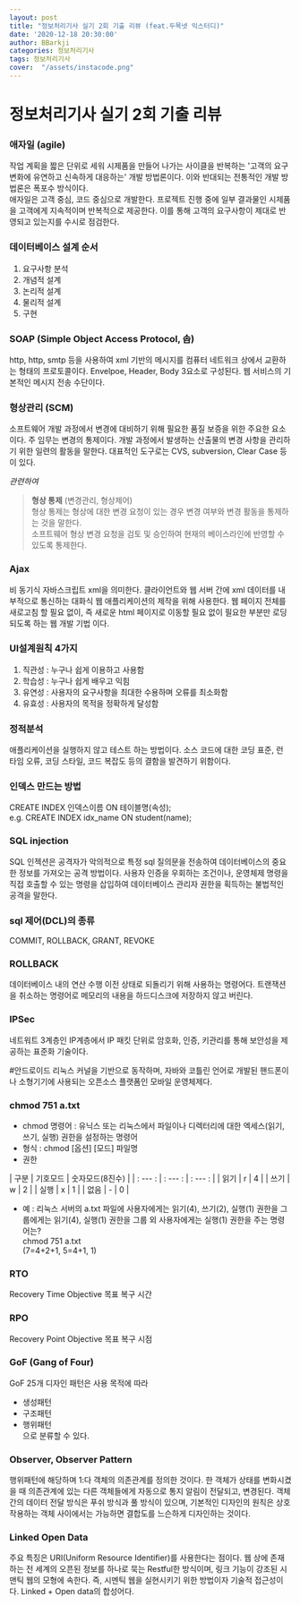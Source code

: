 ```yaml
---
layout: post
title: "정보처리기사 실기 2회 기출 리뷰 (feat.두목넷 익스터디)"
date: '2020-12-18 20:30:00'
author: BBarkji
categories: 정보처리기사
tags: 정보처리기사
cover:  "/assets/instacode.png"
---
```




# 정보처리기사 실기 2회 기출 리뷰     
        
         
          
          

### 애자일 (agile)
작업 계획을 짧은 단위로 세워 시제품을 만들어 나가는 사이클을 반복하는 '고객의 요구 변화에 유연하고 신속하게 대응하는' 개발 방법론이다. 이와 반대되는 전통적인 개발 방법론은 폭포수 방식이다.  
애자일은 고객 중심, 코드 중심으로 개발한다. 프로젝트 진행 중에 일부 결과물인 시제품을 고객에게 지속적이며 반복적으로 제공한다. 이를 통해 고객의 요구사항이 제대로 반영되고 있는지를 수시로 점검한다.
            
                
                 
                    
                       
### 데이터베이스 설계 순서
1. 요구사항 분석
2. 개념적 설계
3. 논리적 설계
4. 물리적 설계
5. 구현
                 
               
              
               
               
### SOAP (Simple Object Access Protocol, 솝)
http, http, smtp 등을 사용하여 xml 기반의 메시지를 컴퓨터 네트워크 상에서 교환하는 형태의 프로토콜이다. Envelpoe, Header, Body 3요소로 구성된다. 웹 서비스의 기본적인 메시지 전송 수단이다.
                 
               
              
               
               
### 형상관리 (SCM)
소프트웨어 개발 과정에서 변경에 대비하기 위해 필요한 품질 보증을 위한 주요한 요소이다. 주 임무는 변경의 통제이다. 개발 과정에서 발생하는 산출물의 변경 사항을 관리하기 위한 일련의 활동을 말한다. 대표적인 도구로는 CVS, subversion, Clear Case 등이 있다. 
                   
                 
_관련하여_  
                 
> **형상 통제** (변경관리, 형상제어)  
> 형상 통제는 형상에 대한 변경 요청이 있는 경우 변경 여부와 변경 활동을 통제하는 것을 말한다.  
> 소프트웨어 형상 변경 요청을 검토 및 승인하여 현재의 베이스라인에 반영할 수 있도록 통제한다.  
                                    
                            
               
                 
                       
### Ajax 
비 동기식 자바스크립트 xml을 의미한다. 클라이언트와 웹 서버 간에 xml 데이터를 내부적으로 통신하는 대화식 웹 애플리케이션의 제작을 위해 사용한다. 웹 페이지 전체를 새로고침 할 필요 없이, 즉 새로운 html 페이지로 이동할 필요 없이 필요한 부분만 로딩되도록 하는 웹 개발 기법 이다.            
                  
            
              
              
             
### UI설계원칙 4가지
1. 직관성 : 누구나 쉽게 이용하고 사용함
2. 학습성 : 누구나 쉽게 배우고 익힘
3. 유연성 : 사용자의 요구사항을 최대한 수용하며 오류를 최소화함
4. 유효성 : 사용자의 목적을 정확하게 달성함        
             
                  
                
              
                    
### 정적분석
애플리케이션을 실행하지 않고 테스트 하는 방법이다. 소스 코드에 대한 코딩 표준, 런 타임 오류, 코딩 스타일, 코드 복잡도 등의 결함을 발견하기 위함이다.               
              
                
             
             
            
### 인덱스 만드는 방법
CREATE INDEX 인덱스이름 ON 테이블명(속성);              
e.g. CREATE INDEX idx_name ON student(name);           
                
             
              
            
               
### SQL injection           
SQL 인젝션은 공격자가 악의적으로 특정 sql 질의문을 전송하여 데이터베이스의 중요한 정보를 가져오는 공격 방법이다. 사용자 인증을 우회하는 조건이나, 운영체제 명령을 직접 호출할 수 있는 명령을 삽입하여 데이터베이스 관리자 권한을 획득하는 불법적인 공격을 말한다.              
                  
                 
             
             
                      
### sql 제어(DCL)의 종류            
COMMIT, ROLLBACK, GRANT, REVOKE           
              
               
               
                
### ROLLBACK           
데이터베이스 내의 연산 수행 이전 상태로 되돌리기 위해 사용하는 명령어다. 트랜잭션을 취소하는 명령어로 메모리의 내용을 하드디스크에 저장하지 않고 버린다.                
             
             
            
           
             
### IPSec          
네트워트 3계층인 IP계층에서 IP 패킷 단위로 암호화, 인증, 키관리를 통해 보안성을 제공하는 표준화 기술이다.               
             
             
                
              
               
#안드로이드
리눅스 커널을 기반으로 동작하며, 자바와 코틀린 언어로 개발된 핸드폰이나 소형기기에 사용되는 오픈소스 플랫폼인 모바일 운영체제다.           
             
           
              
             
                  
### chmod 751 a.txt
* chmod 명령어 : 유닉스 또는 리눅스에서 파일이나 디렉터리에 대한 엑세스(읽기, 쓰기, 실행) 권한을 설정하는 명령어         
* 형식 : chmod [옵션] [모드] 파일명         
* 권한      
             
| 구분 | 기호모드 | 숫자모드(8진수) |
| : --- : | : --- : | : --- : |
| 읽기 | r | 4 |
| 쓰기 | w | 2 |
| 실행 | x | 1 |
| 없음 | - | 0 |
* 예 : 리눅스 서버의 a.txt 파일에 사용자에게는 읽기(4), 쓰기(2), 실행(1) 권한을 그룹에게는 읽기(4), 실행(1) 권한을 그룹 외 사용자에게는 실행(1) 권한을 주는 명령어는?          
chmod 751 a.txt           
(7=4+2+1, 5=4+1, 1)         
              
           
             
             
           
### RTO
Recovery Time Objective 목표 복구 시간              
            
           
             
            
              
### RPO
Recovery Point Objective 목표 복구 시점              
            
              
           
            
             
### GoF (Gang of Four)
GoF 25개 디자인 패턴은 사용 목적에 따라         
* 생성패턴
* 구조패턴
* 행위패턴  
으로 분류할 수 있다.             
              
           
            
            
             
### Observer, Observer Pattern
행위패턴에 해당하며 1:다 객체의 의존관계를 정의한 것이다. 한 객체가 상태를 변화시켰을 때 의존관계에 있는 다른 객체들에게 자동으로 통지 알림이 전달되고, 변경된다. 객체 간의 데이터 전달 방식은 푸쉬 방식과 풀 방식이 있으며, 기본적인 디자인의 원칙은 상호작용하는 객체 사이에서는 가능하면 결합도를 느슨하게 디자인하는 것이다.          
            
            
        
           
                          
### Linked Open Data
주요 특징은 URI(Uniform Resource Identifier)를 사용한다는 점이다. 웹 상에 존재하는 전 세계의 오픈된 정보를 하나로 묵는 Restful한 방식이며, 링크 기능이 강조된 시맨틱 웹의 모형에 속한다. 즉, 시멘틱 웹을 실현시키기 위한 방법이자 기술적 접근성이다. Linked + Open data의 합성어다.              
                
                
             
              











